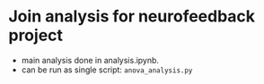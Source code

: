 # Join analysis for neurofeedback project

- main analysis done in analysis.ipynb.
- can be run as single script: `anova_analysis.py`
